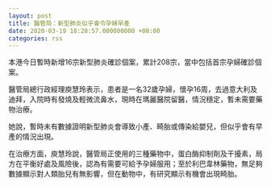 ```yaml
---
layout: post
title: 醫管局：新型肺炎似乎會令孕婦早產
date: 2020-03-19 18:28:57.000000000 +08:00
categories: rss
---
```


本港今日暫時新增16宗新型肺炎確診個案，累計208宗，當中包括首宗孕婦確診個案。

醫管局總行政經理庾慧玲表示，患者是一名32歲孕婦，懷孕16周，去過意大利及迪拜，入院時有發燒及輕微流鼻水，現時在瑪麗醫院留醫，情況穩定，暫未需要藥物治療。

她說，暫時未有數據證明新型肺炎會導致小產、畸胎或傳染給嬰兒，但似乎會有早產的情況出現。

在治療方面，庾慧玲說，醫管局正使用的三種藥物中，蛋白酶抑制劑及干擾素，局方在平衡好處及風險後，認為有需要可給予孕婦服用；至於利巴韋林藥物，無足夠數據顯示對人類胎兒有無影響，但在動物中，有研究顯示有機會出現畸胎。
